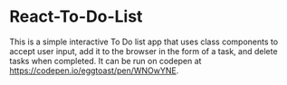 # React-To-Do-List

This is a simple interactive To Do list app that uses class components to accept user input, add it to the browser in the form of a task, and delete tasks when completed.
It can be run on codepen at https://codepen.io/eggtoast/pen/WNOwYNE.
